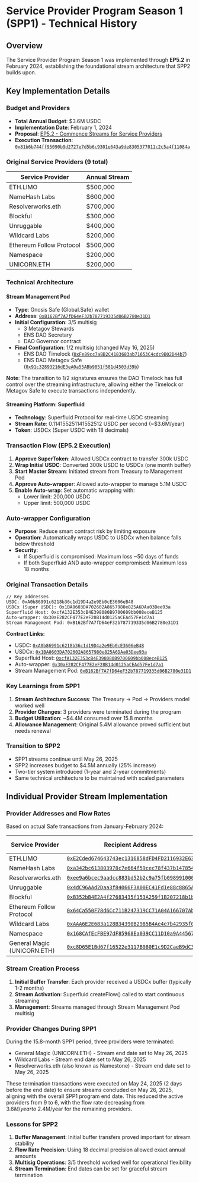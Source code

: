# Service Provider Program Season 1 (SPP1) - Technical History

## Overview

The Service Provider Program Season 1 was implemented through **EP5.2** in February 2024, establishing the foundational stream architecture that SPP2 builds upon.

## Key Implementation Details

### Budget and Providers

- **Total Annual Budget**: $3.6M USDC
- **Implementation Date**: February 1, 2024
- **Proposal**: [EP5.2 - Commence Streams for Service Providers](https://docs.ens.domains/dao/proposals/5.2)
- **Execution Transaction**: [`0x81b6b744ff95090b9d2727e7d5b6c9301e643a9de8305377011c2c5a4f11084a`](https://etherscan.io/tx/0x81b6b744ff95090b9d2727e7d5b6c9301e643a9de8305377011c2c5a4f11084a)

### Original Service Providers (9 total)

| Service Provider         | Annual Stream |
| ------------------------ | ------------- |
| ETH.LIMO                 | $500,000      |
| NameHash Labs            | $600,000      |
| Resolverworks.eth        | $700,000      |
| Blockful                 | $300,000      |
| Unruggable               | $400,000      |
| Wildcard Labs            | $200,000      |
| Ethereum Follow Protocol | $500,000      |
| Namespace                | $200,000      |
| UNICORN.ETH              | $200,000      |

### Technical Architecture

#### Stream Management Pod

- **Type**: Gnosis Safe (Global.Safe) wallet
- **Address**: [`0xB162Bf7A7fD64eF32b787719335d06B2780e31D1`](https://etherscan.io/address/0xB162Bf7A7fD64eF32b787719335d06B2780e31D1)
- **Initial Configuration**: 3/5 multisig
  - 3 Metagov Stewards
  - ENS DAO Secretary
  - DAO Governor contract
- **Final Configuration**: 1/2 multisig (changed May 16, 2025)
  - ENS DAO Timelock ([`0xFe89cc7aBB2C4183683ab71653C4cdc9B02D44b7`](https://etherscan.io/address/0xFe89cc7aBB2C4183683ab71653C4cdc9B02D44b7))
  - ENS DAO Metagov Safe ([`0x91c32893216dE3eA0a55ABb9851f581d4503d39b`](https://etherscan.io/address/0x91c32893216dE3eA0a55ABb9851f581d4503d39b))

**Note**: The transition to 1/2 signatures ensures the DAO Timelock has full control over the streaming infrastructure, allowing either the Timelock or Metagov Safe to execute transactions independently.

#### Streaming Platform: Superfluid

- **Technology**: Superfluid Protocol for real-time USDC streaming
- **Stream Rate**: 0.114155251141552512 USDC per second (~$3.6M/year)
- **Token**: USDCx (Super USDC with 18 decimals)

### Transaction Flow (EP5.2 Execution)

1. **Approve SuperToken**: Allowed USDCx contract to transfer 300k USDC
2. **Wrap Initial USDC**: Converted 300k USDC to USDCx (one month buffer)
3. **Start Master Stream**: Initiated stream from Treasury to Management Pod
4. **Approve Auto-wrapper**: Allowed auto-wrapper to manage 5.1M USDC
5. **Enable Auto-wrap**: Set automatic wrapping with:
   - Lower limit: 200,000 USDC
   - Upper limit: 500,000 USDC

### Auto-wrapper Configuration

- **Purpose**: Reduce smart contract risk by limiting exposure
- **Operation**: Automatically wraps USDC to USDCx when balance falls below threshold
- **Security**:
  - If Superfluid is compromised: Maximum loss ~50 days of funds
  - If both Superfluid AND auto-wrapper compromised: Maximum loss 18 months

### Original Transaction Details

```solidity
// Key addresses
USDC: 0xA0b86991c6218b36c1d19D4a2e9Eb0cE3606eB48
USDCx (Super USDC): 0x1BA8603DA702602A8657980e825A6DAa03Dee93a
Superfluid Host: 0xcfA132E353cB4E398080B9700609bb008eceB125
Auto-wrapper: 0x30aE282CF477E2eF28B14d0125aCEAd57Fe1d7a1
Stream Management Pod: 0xB162Bf7A7fD64eF32b787719335d06B2780e31D1
```

**Contract Links:**

- USDC: [`0xA0b86991c6218b36c1d19D4a2e9Eb0cE3606eB48`](https://etherscan.io/address/0xA0b86991c6218b36c1d19D4a2e9Eb0cE3606eB48)
- USDCx: [`0x1BA8603DA702602A8657980e825A6DAa03Dee93a`](https://etherscan.io/address/0x1BA8603DA702602A8657980e825A6DAa03Dee93a)
- Superfluid Host: [`0xcfA132E353cB4E398080B9700609bb008eceB125`](https://etherscan.io/address/0xcfA132E353cB4E398080B9700609bb008eceB125)
- Auto-wrapper: [`0x30aE282CF477E2eF28B14d0125aCEAd57Fe1d7a1`](https://etherscan.io/address/0x30aE282CF477E2eF28B14d0125aCEAd57Fe1d7a1)
- Stream Management Pod: [`0xB162Bf7A7fD64eF32b787719335d06B2780e31D1`](https://etherscan.io/address/0xB162Bf7A7fD64eF32b787719335d06B2780e31D1)

### Key Learnings from SPP1

1. **Stream Architecture Success**: The Treasury → Pod → Providers model worked well
2. **Provider Changes**: 3 providers were terminated during the program
3. **Budget Utilization**: ~$4.4M consumed over 15.8 months
4. **Allowance Management**: Original 5.4M allowance proved sufficient but needs renewal

### Transition to SPP2

- SPP1 streams continue until May 26, 2025
- SPP2 increases budget to $4.5M annually (25% increase)
- Two-tier system introduced (1-year and 2-year commitments)
- Same technical architecture to be maintained with scaled parameters

## Individual Provider Stream Implementation

### Provider Addresses and Flow Rates

Based on actual Safe transactions from January-February 2024:

| Service Provider            | Recipient Address                                                                                                       | Flow Rate (per second) | Annual Amount | Stream Creation Tx                                                                                                                                                 |
| --------------------------- | ----------------------------------------------------------------------------------------------------------------------- | ---------------------- | ------------- | ------------------------------------------------------------------------------------------------------------------------------------------------------------------ |
| ETH.LIMO                    | [`0xE2Cded674643743ec1316858dFD4FD2116932E63`](https://etherscan.io/address/0xE2Cded674643743ec1316858dFD4FD2116932E63) | 15854895991882293      | ~$500,000     | [`0x4d81836c575bd9821ea18731dde098933c7c6eefb4735c119a29d2f85c712b50`](https://etherscan.io/tx/0x4d81836c575bd9821ea18731dde098933c7c6eefb4735c119a29d2f85c712b50) |
| NameHash Labs               | [`0xa342bc613803978c7e664f59cec78f437b147854`](https://etherscan.io/address/0xa342bc613803978c7e664f59cec78f437b147854) | 19025875190258751      | ~$600,000     | [`0x59a0046426ab50c4af51fb4c78fe3bd2574fdf5546617b2d1f05977e85328101`](https://etherscan.io/tx/0x59a0046426ab50c4af51fb4c78fe3bd2574fdf5546617b2d1f05977e85328101) |
| Resolverworks.eth           | [`0xee9a6bcec9aadcc883bd52b2c9a75fb098991000`](https://etherscan.io/address/0xee9a6bcec9aadcc883bd52b2c9a75fb098991000) | 22196854388635210      | ~$700,000     | [`0xcd5373eabc67c1c7360635ae99f7097cc428e8e2e55f600f2eaeb996a4548195`](https://etherscan.io/tx/0xcd5373eabc67c1c7360635ae99f7097cc428e8e2e55f600f2eaeb996a4548195) |
| Unruggable                  | [`0x4dC96AAd2Daa3f84066F3A00EC41Fd1e88c8865A`](https://etherscan.io/address/0x4dC96AAd2Daa3f84066F3A00EC41Fd1e88c8865A) | 19025875190258751      | ~$600,000     | [`0x0f2c19b4fe105ce087c8b4a161e8ab8ed56cc308cb51f28cfb3246c6c48866ff`](https://etherscan.io/tx/0x0f2c19b4fe105ce087c8b4a161e8ab8ed56cc308cb51f28cfb3246c6c48866ff) |
| Blockful                    | [`0xB352bB4E2A4f27683435f153A259f1B207218b1b`](https://etherscan.io/address/0xB352bB4E2A4f27683435f153A259f1B207218b1b) | 9512937595129375       | ~$300,000     | [`0x6fe6cd59991b33f2a102c3a9f68b42d897dd7237cb85fffe138daf9aaae509c1`](https://etherscan.io/tx/0x6fe6cd59991b33f2a102c3a9f68b42d897dd7237cb85fffe138daf9aaae509c1) |
| Ethereum Follow Protocol    | [`0x64Ca550F78d6Cc711B247319CC71A04A166707Ab`](https://etherscan.io/address/0x64Ca550F78d6Cc711B247319CC71A04A166707Ab) | 15854895991882293      | ~$500,000     | [`0x8715925ddcf0f23bc105b620fa016b9cb60a83c78a92278092c12149fbd5806b`](https://etherscan.io/tx/0x8715925ddcf0f23bc105b620fa016b9cb60a83c78a92278092c12149fbd5806b) |
| Wildcard Labs               | [`0xAAA6E2E683a128B34390B2985B4Ae4e7b42935f0`](https://etherscan.io/address/0xAAA6E2E683a128B34390B2985B4Ae4e7b42935f0) | 6341958396752917       | ~$200,000     | [`0x140a6d2eb1544ad5c54ee99df89b02a97329eed4b7dcdb808d5e9b7252a92923`](https://etherscan.io/tx/0x140a6d2eb1544ad5c54ee99df89b02a97329eed4b7dcdb808d5e9b7252a92923) |
| Namespace                   | [`0x168CAfEcFBE97dF85968Ea039CC11D10a9A44567`](https://etherscan.io/address/0x168CAfEcFBE97dF85968Ea039CC11D10a9A44567) | 6341958396752917       | ~$200,000     | [`0x9cf360ccdfadeebe50e55c8659a98c153893d4b8b9c343e2e75ae3285818e5df`](https://etherscan.io/tx/0x9cf360ccdfadeebe50e55c8659a98c153893d4b8b9c343e2e75ae3285818e5df) |
| General Magic (UNICORN.ETH) | [`0xc8D65E1Bd67f16522e3117B980E1c9D2CaeB9dC3`](https://etherscan.io/address/0xc8D65E1Bd67f16522e3117B980E1c9D2CaeB9dC3) | 6341958396752917       | ~$200,000     | [`0xc2511e6e2d840847842be70c3403b7437a54bd3a6b6578ff60302df78de5816e`](https://etherscan.io/tx/0xc2511e6e2d840847842be70c3403b7437a54bd3a6b6578ff60302df78de5816e) |

### Stream Creation Process

1. **Initial Buffer Transfer**: Each provider received a USDCx buffer (typically 1-2 months)
2. **Stream Activation**: Superfluid createFlow() called to start continuous streaming
3. **Management**: Streams managed through Stream Management Pod multisig

### Provider Changes During SPP1

During the 15.8-month SPP1 period, three providers were terminated:

- General Magic (UNICORN.ETH) - Stream end date set to May 26, 2025
- Wildcard Labs - Stream end date set to May 26, 2025
- Resolverworks.eth (also known as Namestone) - Stream end date set to May 26, 2025

These termination transactions were executed on May 24, 2025 (2 days before the end date) to ensure streams concluded on May 26, 2025, aligning with the overall SPP1 program end date. This reduced the active providers from 9 to 6, with the flow rate decreasing from $3.6M/year to ~$2.4M/year for the remaining providers.

### Lessons for SPP2

1. **Buffer Management**: Initial buffer transfers proved important for stream stability
2. **Flow Rate Precision**: Using 18 decimal precision allowed exact annual amounts
3. **Multisig Operations**: 3/5 threshold worked well for operational flexibility
4. **Stream Termination**: End dates can be set for graceful stream termination
